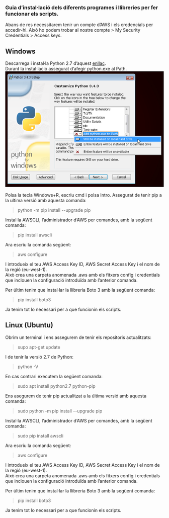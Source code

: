 ### Guia d’instal·lació dels diferents programes i llibreries per fer funcionar els scripts.

Abans de res necessitarem tenir un compte d’AWS i els credencials per accedir-hi. Això ho podem trobar al nostre compte > My Security Credentials > Access keys.  

## Windows


Descarrega i instal·la Python 2.7 d’aquest [enllaç](https://www.python.org/downloads/).  
Durant la instal·lació assegurat d’afegir python.exe al Path.  
![instal·la python on windows](https://raw.githubusercontent.com/jgonzalez88sapa/projecte-infraestructura-aws-2018/master/img/w1.png)

Polsa la tecla Windows+R, escriu cmd i polsa Intro. Assegurat de tenir pip a la ultima versió amb aquesta comanda:  
> python -m pip install --upgrade pip  
  
Instal·la AWSCLI, l’administrador d’AWS per comandes, amb la següent comanda:  
> pip install awscli  

Ara escriu la comanda següent:  
> aws configure  

I introdueix el teu AWS Access Key ID, AWS Secret Access Key i el nom de la regió (eu-west-1).  
Això crea una carpeta anomenada .aws amb els fitxers config i credentials que inclouen la configuració introduïda amb l’anterior comanda.  

Per últim tenim que instal·lar la llibreria Boto 3 amb la següent comanda:  
> pip install boto3  

Ja tenim tot lo necessari per a que funcionin els scripts.  


## Linux (Ubuntu)  
Obrim un terminal i ens assegurem de tenir els repositoris actualitzats:   
> supo apt-get update  

I de tenir la versió 2.7 de Python:  
> python -V  

En cas contrari executem la següent comanda:  
> sudo apt install python2.7 python-pip  

Ens asegurem de tenir pip actualitzat a la última versió amb aquesta comanda:  
> sudo python -m pip install --upgrade pip  

Instal·la AWSCLI, l’administrador d’AWS per comandes, amb la següent comanda:  
> sudo pip install awscli  

Ara escriu la comanda següent:  
> aws configure  

I introdueix el teu AWS Access Key ID, AWS Secret Access Key i el nom de la regió (eu-west-1).  
Això crea una carpeta anomenada .aws amb els fitxers config i credentials que inclouen la configuració introduïda amb l’anterior comanda.  

Per últim tenim que instal·lar la llibreria Boto 3 amb la següent comanda:  
> pip install boto3  

Ja tenim tot lo necessari per a que funcionin els scripts.  
